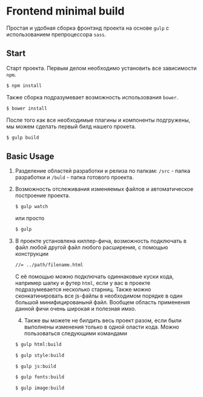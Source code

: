 # Frontend minimal build
Простая и удобная сборка фронтэнд проекта на основе `gulp` с использованием препроцессора `sass`.
## Start
Старт проекта. Первым делом необходимо установить все зависимости `npm`.
```sh
$ npm install
```
Также сборка подразумевает возможность использования `bower`.
```sh
$ bower install
```
После того как все необходимые плагины и компоненты подгружены, мы можем сделать первый билд нашего прокета.
```sh
$ gulp build
```

## Basic Usage
1. Разделение областей разработки и релиза по папкам: `/src` - папка разработки и `/buld` - папка готового проекта.

2. Возможность отслеживания изменяемых файлов и автоматическое построение проекта.
	```sh
	$ gulp watch
	```
	или просто
	```sh
	$ gulp
	```

3. В проекте установлена киллер-фича, возможность подключать в файл любой другой файл любого расширения, с помощью конструкции
	```html
	//= ../path/filename.html
	```
	С её помощью можно подключать одиннаковые куски кода, например шапку и футер `html`, если у вас в проекте подразумевается несколько старниц.
	Также можно cконкатинировать все js-файлы в необходимом порядке в один большой минифицированынй файл.
	Вообщем область применения данной фичи очень широкая и полезная имхо.

	4. Также вы можете не билдить весь проект разом, если были выполнены изменения только в одной оласти кода.
	Можно пользоваться следующими командами
	```sh
	$ gulp html:build
	```
	```sh
	$ gulp style:build
	```
	```sh
	$ gulp js:build
	```
	```sh
	$ gulp fonts:build
	```
	```sh
	$ gulp image:build
	```


